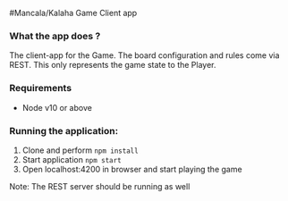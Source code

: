 #Mancala/Kalaha Game Client app

### What the app does ?
The client-app for the Game. The board configuration and rules come via REST. This only represents the game state to the Player.

### Requirements
- Node v10 or above

### Running the application:
1. Clone and perform `npm install`
2. Start application `npm start` 
3. Open localhost:4200 in browser and start playing the game

Note: The REST server should be running as well
